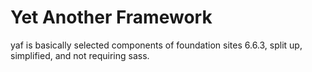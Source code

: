 # Yet Another Framework

yaf is basically selected components of foundation sites 6.6.3, split
up, simplified, and not requiring sass.
